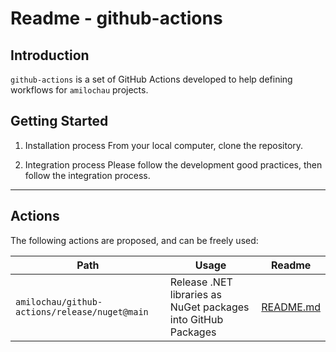 # Readme - github-actions

## Introduction

`github-actions` is a set of GitHub Actions developed to help defining workflows for `amilochau` projects.

## Getting Started

1. Installation process
From your local computer, clone the repository.

2. Integration process
Please follow the development good practices, then follow the integration process.

---

## Actions

The following actions are proposed, and can be freely used:

| Path | Usage | Readme |
| ---- | ----- | ------ |
| `amilochau/github-actions/release/nuget@main` | Release .NET libraries as NuGet packages into GitHub Packages | [README.md](./release/nuget/README.md) |
